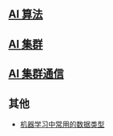 


## [AI 算法](https://github.com/liguodongiot/llm-action/blob/main/docs/llm-base/ai-algo.md)

## [AI 集群](https://github.com/liguodongiot/llm-action/tree/main/docs/llm-base/ai-cluster)
## [AI 集群通信](https://github.com/liguodongiot/llm-action/tree/main/docs/llm-base/network-communication)


## 其他

- [机器学习中常用的数据类型](https://github.com/liguodongiot/llm-action/blob/main/docs/llm-base/机器学习中常用的数据类型.md)






